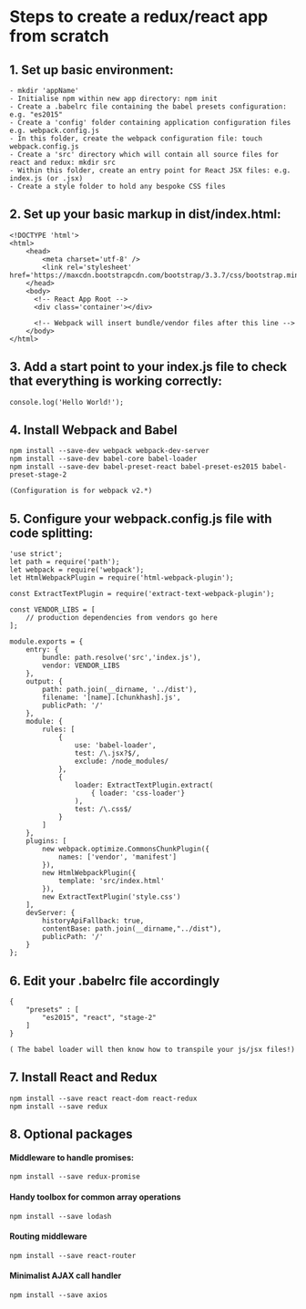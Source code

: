 # Steps to create a redux/react app from scratch

## 1. Set up basic environment:
    - mkdir 'appName'
    - Initialise npm within new app directory: npm init
    - Create a .babelrc file containing the babel presets configuration: e.g. "es2015"
    - Create a 'config' folder containing application configuration files e.g. webpack.config.js
    - In this folder, create the webpack configuration file: touch webpack.config.js
    - Create a 'src' directory which will contain all source files for react and redux: mkdir src
    - Within this folder, create an entry point for React JSX files: e.g. index.js (or .jsx)
    - Create a style folder to hold any bespoke CSS files
    
## 2. Set up your basic markup in dist/index.html:

    <!DOCTYPE 'html'>
    <html>
        <head>
            <meta charset='utf-8' />
            <link rel='stylesheet' href='https://maxcdn.bootstrapcdn.com/bootstrap/3.3.7/css/bootstrap.min.css'/>
        </head>
        <body>
          <!-- React App Root -->
          <div class='container'></div>
          
          <!-- Webpack will insert bundle/vendor files after this line -->
        </body>  
    </html>  
    
## 3. Add a start point to your index.js file to check that everything is working correctly:

    console.log('Hello World!');
    
## 4. Install Webpack and Babel

    npm install --save-dev webpack webpack-dev-server
    npm install --save-dev babel-core babel-loader
    npm install --save-dev babel-preset-react babel-preset-es2015 babel-preset-stage-2
    
    (Configuration is for webpack v2.*)
    
## 5. Configure your webpack.config.js file with code splitting:

    'use strict';
    let path = require('path');
    let webpack = require('webpack');
    let HtmlWebpackPlugin = require('html-webpack-plugin');
    
    const ExtractTextPlugin = require('extract-text-webpack-plugin');
    
    const VENDOR_LIBS = [
        // production dependencies from vendors go here
    ];
    
    module.exports = {
        entry: {
            bundle: path.resolve('src','index.js'),
            vendor: VENDOR_LIBS
        },
        output: {
            path: path.join(__dirname, '../dist'),
            filename: '[name].[chunkhash].js',
            publicPath: '/'
        },
        module: {
            rules: [
                {
                    use: 'babel-loader',
                    test: /\.jsx?$/,
                    exclude: /node_modules/
                },
                {
                    loader: ExtractTextPlugin.extract(
                        { loader: 'css-loader'}
                    ),
                    test: /\.css$/
                }
            ]
        },
        plugins: [
            new webpack.optimize.CommonsChunkPlugin({
                names: ['vendor', 'manifest']
            }),
            new HtmlWebpackPlugin({
                template: 'src/index.html'
            }),
            new ExtractTextPlugin('style.css')
        ],
        devServer: {
            historyApiFallback: true,
            contentBase: path.join(__dirname,"../dist"),
            publicPath: '/'
        }
    };


## 6. Edit your .babelrc file accordingly

    {
        "presets" : [
            "es2015", "react", "stage-2"  
        ]
    }
    
    ( The babel loader will then know how to transpile your js/jsx files!)

## 7. Install React and Redux

    npm install --save react react-dom react-redux
    npm install --save redux
    
## 8. Optional packages    
#### Middleware to handle promises:
    npm install --save redux-promise  
    
#### Handy toolbox for common array operations
    npm install --save lodash
     
#### Routing middleware
    npm install --save react-router
     
#### Minimalist AJAX call handler 
    npm install --save axios
    

